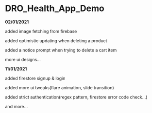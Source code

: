 # DRO_Health_App_Demo
 
 **02/01/2021**
 
  added image fetching from firebase
  
 added optimistic updating when deleting a product
 
 added a notice prompt when trying to delete a cart item
 
 more ui designs...
 
 
 
 **11/01/2021**
 
 added firestore signup & login
 
 added more ui tweaks(flare animation, slide transition)
 
 added strict authentication(regex pattern, firestore error code check...)
 
 and more...
